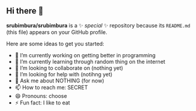 ## Hi there 👋

**srubimbura/srubimbura** is a ✨ _special_ ✨ repository because its `README.md` (this file) appears on your GitHub profile.

Here are some ideas to get you started:

- 🔭 I’m currently working on getting better in programming
- 🌱 I’m currently learning through random thing on the internet
- 👯 I’m looking to collaborate on (nothing yet)
- 🤔 I’m looking for help with (notihng yet)
- 💬 Ask me about NOTHING (for now)
- 📫 How to reach me: SECRET
- 😄 Pronouns: choose
- ⚡ Fun fact: I like to eat
